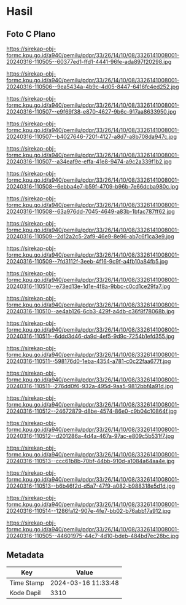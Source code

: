 # Hasil

## Foto C Plano

https://sirekap-obj-formc.kpu.go.id/a940/pemilu/pdpr/33/26/14/10/08/3326141008001-20240316-110505--60377ed1-ffd1-4441-96fe-ada897f20298.jpg

https://sirekap-obj-formc.kpu.go.id/a940/pemilu/pdpr/33/26/14/10/08/3326141008001-20240316-110506--9ea5434a-4b9c-4d05-8447-6416fc4ed252.jpg

https://sirekap-obj-formc.kpu.go.id/a940/pemilu/pdpr/33/26/14/10/08/3326141008001-20240316-110507--e9f69f38-e870-4627-9b6c-917aa8633950.jpg

https://sirekap-obj-formc.kpu.go.id/a940/pemilu/pdpr/33/26/14/10/08/3326141008001-20240316-110507--b4027646-720f-4127-a8d7-a8b708da947c.jpg

https://sirekap-obj-formc.kpu.go.id/a940/pemilu/pdpr/33/26/14/10/08/3326141008001-20240316-110507--a34eaf9e-effa-41e8-9474-a9c2a339f1b2.jpg

https://sirekap-obj-formc.kpu.go.id/a940/pemilu/pdpr/33/26/14/10/08/3326141008001-20240316-110508--6ebba4e7-b59f-4709-b96b-7e66dcba980c.jpg

https://sirekap-obj-formc.kpu.go.id/a940/pemilu/pdpr/33/26/14/10/08/3326141008001-20240316-110508--63a976dd-7045-4649-a83b-1bfac787ff62.jpg

https://sirekap-obj-formc.kpu.go.id/a940/pemilu/pdpr/33/26/14/10/08/3326141008001-20240316-110509--2d12a2c5-2af9-46e9-8e96-ab7c6f1ca3e9.jpg

https://sirekap-obj-formc.kpu.go.id/a940/pemilu/pdpr/33/26/14/10/08/3326141008001-20240316-110509--7fd3112f-3eeb-4f16-9c9f-a4fb10a84fb5.jpg

https://sirekap-obj-formc.kpu.go.id/a940/pemilu/pdpr/33/26/14/10/08/3326141008001-20240316-110510--e73ed13e-1d1e-4f8a-9bbc-c0cd1ce29fa7.jpg

https://sirekap-obj-formc.kpu.go.id/a940/pemilu/pdpr/33/26/14/10/08/3326141008001-20240316-110510--ae4ab126-6cb3-429f-a4db-c36f8f78068b.jpg

https://sirekap-obj-formc.kpu.go.id/a940/pemilu/pdpr/33/26/14/10/08/3326141008001-20240316-110511--6ddd3d46-da9d-4ef5-9d9c-7254b1efd355.jpg

https://sirekap-obj-formc.kpu.go.id/a940/pemilu/pdpr/33/26/14/10/08/3326141008001-20240316-110511--598176d0-1eba-4354-a781-c0c22faa677f.jpg

https://sirekap-obj-formc.kpu.go.id/a940/pemilu/pdpr/33/26/14/10/08/3326141008001-20240316-110511--276dd0f6-932a-495d-9aa5-9812bbf4a91d.jpg

https://sirekap-obj-formc.kpu.go.id/a940/pemilu/pdpr/33/26/14/10/08/3326141008001-20240316-110512--24672879-d8be-4574-86e0-c9b04c10864f.jpg

https://sirekap-obj-formc.kpu.go.id/a940/pemilu/pdpr/33/26/14/10/08/3326141008001-20240316-110512--d201286a-4d4a-467a-97ac-e809c5b531f7.jpg

https://sirekap-obj-formc.kpu.go.id/a940/pemilu/pdpr/33/26/14/10/08/3326141008001-20240316-110513--ccc61b8b-70bf-44bb-910d-a1084a64aa4e.jpg

https://sirekap-obj-formc.kpu.go.id/a940/pemilu/pdpr/33/26/14/10/08/3326141008001-20240316-110513--b6b46f2d-d5a7-47f9-a082-b988318e5d1d.jpg

https://sirekap-obj-formc.kpu.go.id/a940/pemilu/pdpr/33/26/14/10/08/3326141008001-20240316-110514--1286fa12-907e-4fe7-bb02-b76abb17a912.jpg

https://sirekap-obj-formc.kpu.go.id/a940/pemilu/pdpr/33/26/14/10/08/3326141008001-20240316-110505--44601975-44c7-4d10-bdeb-484bd7ec28bc.jpg


## Metadata

| Key        | Value               |
| ---------- | ------------------- |
| Time Stamp | 2024-03-16 11:33:48 |
| Kode Dapil | 3310                |



